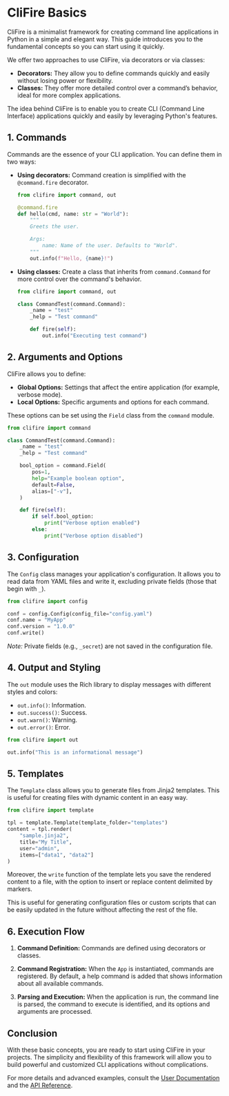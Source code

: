 # CliFire Basics

CliFire is a minimalist framework for creating command line applications in Python in a simple and elegant way. This guide introduces you to the fundamental concepts so you can start using it quickly.

We offer two approaches to use CliFire, via decorators or via classes:

- **Decorators:** They allow you to define commands quickly and easily without losing power or flexibility.
- **Classes:** They offer more detailed control over a command’s behavior, ideal for more complex applications.

The idea behind CliFire is to enable you to create CLI (Command Line Interface) applications quickly and easily by leveraging Python's features.

## 1. Commands

Commands are the essence of your CLI application. You can define them in two ways:

- **Using decorators:**
  Command creation is simplified with the `@command.fire` decorator.

  ```python
  from clifire import command, out

  @command.fire
  def hello(cmd, name: str = "World"):
      """
      Greets the user.

      Args:
          name: Name of the user. Defaults to "World".
      """
      out.info(f"Hello, {name}!")
  ```

- **Using classes:**
  Create a class that inherits from `command.Command` for more control over the command's behavior.

  ```python
  from clifire import command, out

  class CommandTest(command.Command):
      _name = "test"
      _help = "Test command"

      def fire(self):
          out.info("Executing test command")
  ```

## 2. Arguments and Options

CliFire allows you to define:

- **Global Options:** Settings that affect the entire application (for example, verbose mode).
- **Local Options:** Specific arguments and options for each command.

These options can be set using the `Field` class from the `command` module.

```python
from clifire import command

class CommandTest(command.Command):
    _name = "test"
    _help = "Test command"

    bool_option = command.Field(
        pos=1,
        help="Example boolean option",
        default=False,
        alias=["-v"],
    )

    def fire(self):
        if self.bool_option:
            print("Verbose option enabled")
        else:
            print("Verbose option disabled")
```

## 3. Configuration

The `Config` class manages your application's configuration. It allows you to read data from YAML files and write it, excluding private fields (those that begin with `_`).

```python
from clifire import config

conf = config.Config(config_file="config.yaml")
conf.name = "MyApp"
conf.version = "1.0.0"
conf.write()
```

*Note:* Private fields (e.g., `_secret`) are not saved in the configuration file.

## 4. Output and Styling

The `out` module uses the Rich library to display messages with different styles and colors:

- `out.info()`: Information.
- `out.success()`: Success.
- `out.warn()`: Warning.
- `out.error()`: Error.

```python
from clifire import out

out.info("This is an informational message")
```

## 5. Templates

The `Template` class allows you to generate files from Jinja2 templates. This is useful for creating files with dynamic content in an easy way.

```python
from clifire import template

tpl = template.Template(template_folder="templates")
content = tpl.render(
    "sample.jinja2",
    title="My Title",
    user="admin",
    items=["data1", "data2"]
)
```

Moreover, the `write` function of the template lets you save the rendered content to a file, with the option to insert or replace content delimited by markers.

This is useful for generating configuration files or custom scripts that can be easily updated in the future without affecting the rest of the file.

## 6. Execution Flow

1. **Command Definition:**
   Commands are defined using decorators or classes.

2. **Command Registration:**
   When the `App` is instantiated, commands are registered. By default, a help command is added that shows information about all available commands.

3. **Parsing and Execution:**
   When the application is run, the command line is parsed, the command to execute is identified, and its options and arguments are processed.

## Conclusion

With these basic concepts, you are ready to start using CliFire in your projects. The simplicity and flexibility of this framework will allow you to build powerful and customized CLI applications without complications.

For more details and advanced examples, consult the [User Documentation](../user-guide/index.md) and the [API Reference](../api/index.md).
